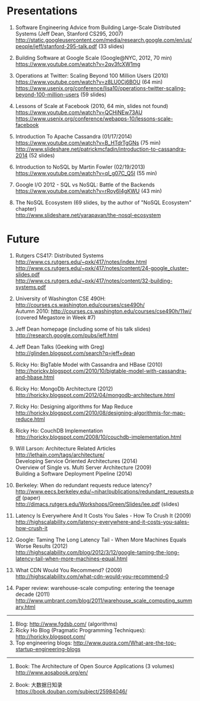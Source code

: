 # Presentations


1. Software Engineering Advice from Building Large-Scale Distributed Systems (Jeff Dean, Stanford CS295, 2007)
<br>http://static.googleusercontent.com/media/research.google.com/en/us/people/jeff/stanford-295-talk.pdf (33 slides)


4. Building Software at Google Scale (Google@NYC, 2012, 70 min)
<br>https://www.youtube.com/watch?v=2qv3fcXW1mg

5. Operations at Twitter: Scaling Beyond 100 Million Users (2010)
<br>https://www.youtube.com/watch?v=z8LU0Cj6BOU (64 min)
<br>https://www.usenix.org/conference/lisa10/operations-twitter-scaling-beyond-100-million-users (59 slides)

7. Lessons of Scale at Facebook (2010, 64 min, slides not found)
<br>https://www.youtube.com/watch?v=QCHiNEw73AU
<br>https://www.usenix.org/conference/webapps-10/lessons-scale-facebook

8. Introduction To Apache Cassandra (01/17/2014)
<br>https://www.youtube.com/watch?v=B_HTdrTgGNs (75 min)
<br>http://www.slideshare.net/patrickmcfadin/introduction-to-cassandra-2014 (52 slides)

9. Introduction to NoSQL by Martin Fowler (02/19/2013)
<br>https://www.youtube.com/watch?v=qI_g07C_Q5I (55 min)

10. Google I/O 2012 - SQL vs NoSQL: Battle of the Backends
<br>https://www.youtube.com/watch?v=rRoy6I4gKWU (43 min)

2. The NoSQL Ecosystem (69 slides, by the author of "NoSQL Ecosystem" chapter)
<br>http://www.slideshare.net/yarapavan/the-nosql-ecosystem 

# Future

1. Rutgers CS417: Distributed Systems 
<br>http://www.cs.rutgers.edu/~pxk/417/notes/index.html
<br>http://www.cs.rutgers.edu/~pxk/417/notes/content/24-google_cluster-slides.pdf
<br>http://www.cs.rutgers.edu/~pxk/417/notes/content/32-building-systems.pdf

2. University of Washington CSE 490H: http://courses.cs.washington.edu/courses/cse490h/
<br>Autumn 2010: http://courses.cs.washington.edu/courses/cse490h/11wi/ (covered Megastore in Week #7)

3. Jeff Dean homepage (including some of his talk slides)
<br>http://research.google.com/pubs/jeff.html

1. Jeff Dean Talks (Geeking with Greg)
<br>http://glinden.blogspot.com/search?q=jeff+dean

2. Ricky Ho: BigTable Model with Cassandra and HBase (2010)
<br>http://horicky.blogspot.com/2010/10/bigtable-model-with-cassandra-and-hbase.html

3. Ricky Ho: MongoDb Architecture (2012)
<br>http://horicky.blogspot.com/2012/04/mongodb-architecture.html

4. Ricky Ho: Designing algorithms for Map Reduce
<br>http://horicky.blogspot.com/2010/08/designing-algorithmis-for-map-reduce.html

5. Ricky Ho: CouchDB Implementation
<br>http://horicky.blogspot.com/2008/10/couchdb-implementation.html

6. Will Larson: Architecture Related Articles
<br>http://lethain.com/tags/architecture/
<br>Developing Service Oriented Architectures (2014)
<br>Overview of Single vs. Multi Server Architecture (2009)
<br>Building a Software Deployment Pipeline (2014)

1. Berkeley: When do redundant requests reduce latency?
<br>http://www.eecs.berkeley.edu/~nihar/publications/redundant_requests.pdf (paper)
<br>http://dimacs.rutgers.edu/Workshops/Green/Slides/lee.pdf (slides)

2. Latency Is Everywhere And It Costs You Sales - How To Crush It (2009)
<br>http://highscalability.com/latency-everywhere-and-it-costs-you-sales-how-crush-it

3. Google: Taming The Long Latency Tail - When More Machines Equals Worse Results (2012)
<br>http://highscalability.com/blog/2012/3/12/google-taming-the-long-latency-tail-when-more-machines-equal.html

4. What CDN Would You Recommend? (2009)
<br>http://highscalability.com/what-cdn-would-you-recommend-0

5. Paper review: warehouse-scale computing: entering the teenage decade (2011)
<br>http://www.umbrant.com/blog/2011/warehouse_scale_computing_summary.html

<HR>

1. Blog: http://www.fgdsb.com/ (algorithms)
2. Ricky Ho Blog (Pragmatic Programming Techniques): http://horicky.blogspot.com/
2. Top engineering blogs: http://www.quora.com/What-are-the-top-startup-engineering-blogs 

<HR>

1. Book: The Architecture of Open Source Applications (3 volumes)
<br>http://www.aosabook.org/en/

2. Book: 大数据日知录
<br>https://book.douban.com/subject/25984046/
